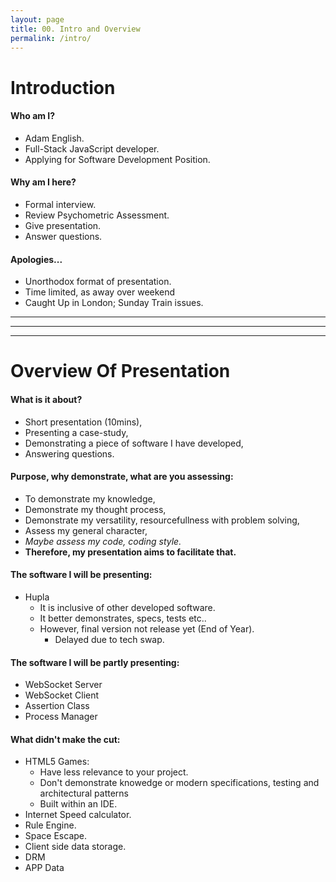 ```yaml
---
layout: page
title: 00. Intro and Overview
permalink: /intro/
---
```

# Introduction
#### Who am I?
* Adam English.
* Full-Stack JavaScript developer.
* Applying for Software Development Position.

#### Why am I here?
* Formal interview.
* Review Psychometric Assessment.
* Give presentation.
* Answer questions.

#### Apologies...
* Unorthodox format of presentation.
* Time limited, as away over weekend
* Caught Up in London; Sunday Train issues.
---

---
---
# Overview Of Presentation
#### What is it about?
* Short presentation (10mins),
* Presenting a case-study,
* Demonstrating a piece of software I have developed,
* Answering questions.


#### Purpose, why demonstrate, what are you assessing:
* To demonstrate my knowledge,
* Demonstrate my thought process,
* Demonstrate my versatility, resourcefullness with problem solving,
* Assess my general character,
* _Maybe assess my code, coding style._
* __Therefore, my presentation aims to facilitate that.__

#### The software I will be presenting:
* Hupla
    * It is inclusive of other developed software.
    * It better demonstrates, specs, tests etc..
    * However, final version not release yet (End of Year).
        * Delayed due to tech swap.

#### The software I will be partly presenting:
* WebSocket Server
* WebSocket Client
* Assertion Class
* Process Manager

#### What didn't make the cut:
* HTML5 Games:
    * Have less relevance to your project.
    * Don't demonstrate knowedge or modern specifications, testing and architectural patterns
    * Built within an IDE.
* Internet Speed calculator.
* Rule Engine.
* Space Escape.
* Client side data storage.
* DRM
* APP Data

